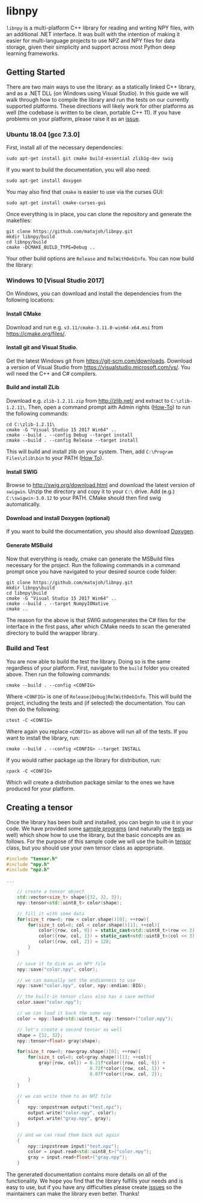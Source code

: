 # libnpy

`libnpy` is a multi-platform C++ library for reading and writing NPY files,
with an additional .NET interface. It was built with the intention of
making it easier for multi-language projects to use NPZ and NPY files
for data storage, given their simplicity and support across most Python
deep learning frameworks.

## Getting Started

There are two main ways to use the library: as a statically linked C++
library, and as a .NET DLL (on Windows using Visual Studio). In this
guide we will walk through how to compile the library and run the tests
on our currently supported platforms. These directions will likely
work for other platforms as well (the codebase is written to be clean,
portable C++ 11). If you have problems on your platform, please raise
it as an [issue](https://github.com/matajoh/libnpy/issues).

### Ubuntu 18.04 [gcc 7.3.0]

First, install all of the necessary dependencies:

    sudo apt-get install git cmake build-essential zlib1g-dev swig

If you want to build the documentation, you will also need:

    sudo apt-get install doxygen

You may also find that `cmake` is easier to use via the curses GUI:

    sudo apt-get install cmake-curses-gui

Once everything is in place, you can clone the repository and generate the makefiles:

    git clone https://github.com/matajoh/libnpy.git
    mkdir libnpy/build
    cd libnpy/build
    cmake -DCMAKE_BUILD_TYPE=Debug ..

Your other build options are `Release` and `RelWithDebInfo`. You can now build the library:

### Windows 10 [Visual Studio 2017]

On Windows, you can download and install the dependencies from the following locations:

#### Install CMake
Download and run e.g. `v3.11/cmake-3.11.0-win64-x64.msi` from https://cmake.org/files/.

#### Install git and Visual Studio.
Get the latest Windows git from https://git-scm.com/downloads. Download a version of Visual Studio from https://visualstudio.microsoft.com/vs/. You will need the C++ and C# compilers.

#### Build and install ZLib 
Download e.g. `zlib-1.2.11.zip` from http://zlib.net/ and extract to `C:\zlib-1.2.11\`. Then, open a command prompt aith Admin rights ([How-To](https://technet.microsoft.com/en-us/library/cc947813(v=ws.10).aspx)) to run the following commands:

    cd C:\zlib-1.2.11\
    cmake -G "Visual Studio 15 2017 Win64" ..
    cmake --build . --config Debug --target install
    cmake --build . --config Release --target install

This will build and install zlib on your system. Then, add `C:\Program Files\zlib\bin` to your PATH ([How To](https://support.microsoft.com/en-us/kb/310519)).

#### Install SWIG
Browse to http://swig.org/download.html and download the latest version of `swigwin`. Unzip the directory and copy it to your `C:\` drive. Add (e.g.) `C:\swigwin-3.0.12` to your PATH. CMake should then find swig automatically.

#### Download and install Doxygen (optional)
If you want to build the documentation, you should also download [Doxygen](http://www.doxygen.nl/). 

#### Generate MSBuild
Now that everything is ready, cmake can generate the MSBuild files necessary for the project. Run the following commands in a command prompt once you have navigated to your desired source code folder:

    git clone https://github.com/matajoh/libnpy.git
    mkdir libnpy\build
    cd libnpy\build
    cmake -G "Visual Studio 15 2017 Win64" ..
    cmake --build . --target NumpyIONative
    cmake ..

The reason for the above is that SWIG autogenerates the C# files for the interface in the first pass, after which CMake needs to scan the generated directory to build the wrapper library.

### Build and Test
You are now able to build the test the library. Doing so is the same regardless of your platform. First, navigate to the `build` folder you created above. Then run the following commands:

    cmake --build . --config <CONFIG>

Where `<CONFIG>` is one of `Release|Debug|RelWithDebInfo`. This will build the project, including the tests and (if selected) the documentation. You can then do the following:

    ctest -C <CONFIG>

Where again you replace `<CONFIG>` as above will run all of the tests. If you want to install the library, run:

    cmake --build . --config <CONFIG> --target INSTALL

If you would rather package up the library for distribution, run:

    cpack -C <CONFIG>

Which will create a distribution package similar to the ones we have produced for your platform.

## Creating a tensor

Once the library has been built and installed, you can begin to use it in your code. We have provided some [sample programs](https://github.com/matajoh/libnpy/tree/master/samples) (and naturally the [tests](https://github.com/matajoh/libnpy/tree/master/test) as well) which show how to use the library, but the basic concepts are as follows. For the purpose of this sample code we will use the built-in [tensor](src/tensor.h) class, but you should use your own tensor class as appropriate.

```C++
#include "tensor.h"
#include "npy.h"
#include "npz.h"

...

    // create a tensor object
    std::vector<size_t> shape({32, 32, 3});
    npy::tensor<std::uint8_t> color(shape);

    // fill it with some data
    for(size_t row=0; row < color.shape()[0]; ++row){
        for(size_t col=0; col < color.shape()[1]; ++col){
            color({row, col, 0}) = static_cast<std::uint8_t>(row << 3);
            color({row, col, 1}) = static_cast<std::uint8_t>(col << 3);
            color({row, col, 2}) = 128;
        }
    }

    // save it to disk as an NPY file
    npy::save("color.npy", color);

    // we can manually set the endianness to use
    npy::save("color.npy", color, npy::endian::BIG);

    // the built-in tensor class also has a save method
    color.save("color.npy");

    // we can load it back the same way
    color = npy::load<std::uint8_t, npy::tensor>("color.npy");

    // let's create a second tensor as well
    shape = {32, 32};
    npy::tensor<float> gray(shape);

    for(size_t row=0; row<gray.shape()[0]; ++row){
        for(size_t col=0; col<gray.shape()[1]; ++col){
            gray({row, col}) = 0.21f*color({row, col, 0}) +
                               0.72f*color({row, col, 1}) +
                               0.07f*color({row, col, 2});
        }
    }

    // we can write them to an NPZ file
    {
        npy::onpzstream output("test.npz");
        output.write("color.npy", color);
        output.write("gray.npy", gray);
    }

    // and we can read them back out again
    {
        npy::inpzstream input("test.npz");
        color = input.read<std::uint8_t>("color.npy");
        gray = input.read<float>("gray.npy");
    }
```

The generated documentation contains more details on all of the functionality. We hope you find that the library fulfills your needs and is easy to use, but if you have any difficulties please create [issues](https://github.com/matajoh/libnpy/issues) so the maintainers can make the library even better. Thanks!